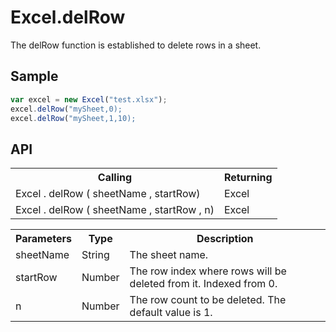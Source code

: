 <H1>Excel.delRow</H1>

The delRow function is established to delete rows in a sheet.

<h2>Sample</h2>

```javascript
var excel = new Excel("test.xlsx");
excel.delRow("mySheet,0);
excel.delRow("mySheet,1,10);
```

<h2>API</h2>

<table>
<tr><th>Calling</th><th>Returning</th></tr>
<tr><td>Excel . delRow ( sheetName , startRow)</td><td>Excel</td></tr>
<tr><td>Excel . delRow ( sheetName , startRow , n)</td><td>Excel</td></tr>
</table>


<table>
<tr><th>Parameters</th><th>Type</th><th>Description</th></tr>
<tr><td>sheetName</td><td>String</td><td>The sheet name.</td></tr>
<tr><td>startRow</td><td>Number</td><td>The row index where rows will be deleted from it. Indexed from 0. </td></tr>
<tr><td>n</td><td>Number</td><td>The row count to be deleted. The default value is 1.</td></tr>
</table>
